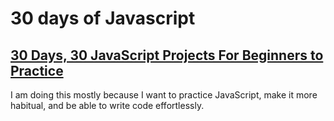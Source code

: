 # 30 days of Javascript

## [30 Days, 30 JavaScript Projects For Beginners to Practice](https://www.youtube.com/playlist?list=PLjwm_8O3suyOgDS_Z8AWbbq3zpCmR-WE9)

I am doing this mostly because I want to practice JavaScript, make it more habitual, and be able to write code effortlessly.
